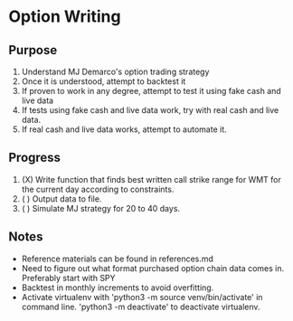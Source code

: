 # Option Writing
## Purpose
1. Understand MJ Demarco's option trading strategy
2. Once it is understood, attempt to backtest it
3. If proven to work in any degree, attempt to test it using fake cash and live data
4. If tests using fake cash and live data work, try with real cash and live data.
5. If real cash and live data works, attempt to automate it.

## Progress
1. (X) Write function that finds best written call strike range for WMT for the current day according to constraints.
2. ( ) Output data to file.
3. ( ) Simulate MJ strategy for 20 to 40 days.

## Notes
* Reference materials can be found in references.md
* Need to figure out what format purchased option chain data comes in. Preferably start with SPY
* Backtest in monthly increments to avoid overfitting.
* Activate virtualenv with 'python3 -m source venv/bin/activate' in command line. 'python3 -m deactivate' to deactivate virtualenv.

